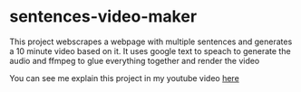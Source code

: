 # sentences-video-maker

This project webscrapes a webpage with multiple sentences and generates a 10 minute video based on it. It uses google text to speach to generate the audio and ffmpeg to glue everything together and render the video

You can see me explain this project in my youtube video [here](https://www.youtube.com/watch?v=aUVC9SBFmjM)
